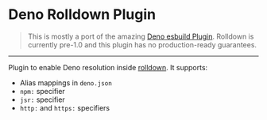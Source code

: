# Deno Rolldown Plugin

> This is mostly a port of the amazing [Deno esbuild Plugin](https://github.com/denoland/deno-esbuild-plugin).
> Rolldown is currently pre-1.0 and this plugin has no production-ready guarantees.

---

Plugin to enable Deno resolution inside [rolldown](https://rolldown.rs/).
It supports:

- Alias mappings in `deno.json`
- `npm:` specifier
- `jsr:` specifier
- `http:` and `https:` specifiers
